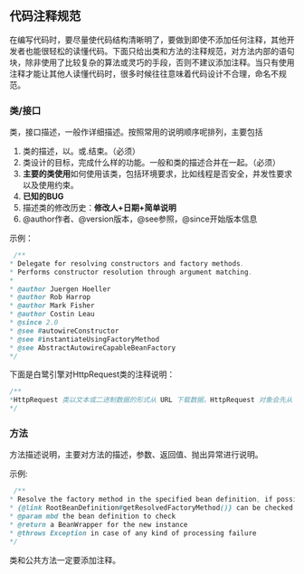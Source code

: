 ## 代码注释规范
在编写代码时，要尽量使代码结构清晰明了，要做到即使不添加任何注释，其他开发者也能很轻松的读懂代码。下面只给出类和方法的注释规范，对方法内部的语句块，除非使用了比较复杂的算法或灵巧的手段，否则不建议添加注释。当只有使用注释才能让其他人读懂代码时，很多时候往往意味着代码设计不合理，命名不规范。

### 类/接口
 类，接口描述，一般作详细描述。按照常用的说明顺序呢排列，主要包括
 
1. 类的描述，以。或.结束。（必须）
2. 类设计的目标，完成什么样的功能。一般和类的描述合并在一起。（必须）
3. <Strong>主要的类使用</Strong>如何使用该类，包括环境要求，比如线程是否安全，并发性要求以及使用约束。
4. <Strong>已知的BUG</Strong>
5. 描述类的修改历史：<Strong>修改人+日期+简单说明</Strong>
6. @author作者、@version版本，@see参照，@since开始版本信息

示例：
```java
 /**
* Delegate for resolving constructors and factory methods.
* Performs constructor resolution through argument matching.
*
* @author Juergen Hoeller
* @author Rob Harrop
* @author Mark Fisher
* @author Costin Leau
* @since 2.0
* @see #autowireConstructor
* @see #instantiateUsingFactoryMethod
* @see AbstractAutowireCapableBeanFactory
*/
```
下面是白鹭引擎对HttpRequest类的注释说明：
```java
/**
*HttpRequest 类以文本或二进制数据的形式从 URL 下载数据。HttpRequest 对象会先从 URL 中下载所有数据，然后才将数据用于应用程序中的代码。它会发出有关下载进度的通知，通过 bytesLoaded 和 bytesTotal 属性以及已调度的事件，可以监视下载进度。
*/
```

### 方法
方法描述说明，主要对方法的描述，参数、返回值、抛出异常进行说明。

示例:
```java
 /**
* Resolve the factory method in the specified bean definition, if possible.
* {@link RootBeanDefinition#getResolvedFactoryMethod()} can be checked for the result.
* @param mbd the bean definition to check
* @return a BeanWrapper for the new instance
* @throws Exception in case of any kind of processing failure
*/
```

类和公共方法一定要添加注释。
